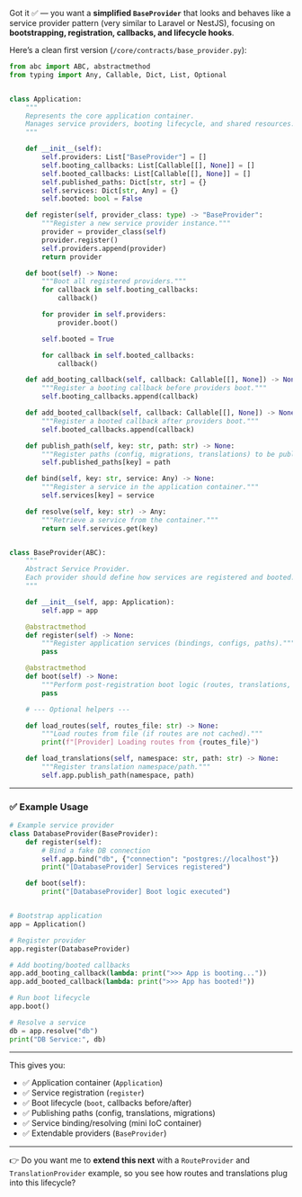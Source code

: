 Got it ✅ — you want a **simplified `BaseProvider`** that looks and behaves like a service provider pattern (very similar to Laravel or NestJS), focusing on **bootstrapping, registration, callbacks, and lifecycle hooks**.

Here’s a clean first version (`/core/contracts/base_provider.py`):

```python
from abc import ABC, abstractmethod
from typing import Any, Callable, Dict, List, Optional


class Application:
    """
    Represents the core application container.
    Manages service providers, booting lifecycle, and shared resources.
    """

    def __init__(self):
        self.providers: List["BaseProvider"] = []
        self.booting_callbacks: List[Callable[[], None]] = []
        self.booted_callbacks: List[Callable[[], None]] = []
        self.published_paths: Dict[str, str] = {}
        self.services: Dict[str, Any] = {}
        self.booted: bool = False

    def register(self, provider_class: type) -> "BaseProvider":
        """Register a new service provider instance."""
        provider = provider_class(self)
        provider.register()
        self.providers.append(provider)
        return provider

    def boot(self) -> None:
        """Boot all registered providers."""
        for callback in self.booting_callbacks:
            callback()

        for provider in self.providers:
            provider.boot()

        self.booted = True

        for callback in self.booted_callbacks:
            callback()

    def add_booting_callback(self, callback: Callable[[], None]) -> None:
        """Register a booting callback before providers boot."""
        self.booting_callbacks.append(callback)

    def add_booted_callback(self, callback: Callable[[], None]) -> None:
        """Register a booted callback after providers boot."""
        self.booted_callbacks.append(callback)

    def publish_path(self, key: str, path: str) -> None:
        """Register paths (config, migrations, translations) to be published."""
        self.published_paths[key] = path

    def bind(self, key: str, service: Any) -> None:
        """Register a service in the application container."""
        self.services[key] = service

    def resolve(self, key: str) -> Any:
        """Retrieve a service from the container."""
        return self.services.get(key)


class BaseProvider(ABC):
    """
    Abstract Service Provider.
    Each provider should define how services are registered and booted.
    """

    def __init__(self, app: Application):
        self.app = app

    @abstractmethod
    def register(self) -> None:
        """Register application services (bindings, configs, paths)."""
        pass

    @abstractmethod
    def boot(self) -> None:
        """Perform post-registration boot logic (routes, translations, etc.)."""
        pass

    # --- Optional helpers ---

    def load_routes(self, routes_file: str) -> None:
        """Load routes from file (if routes are not cached)."""
        print(f"[Provider] Loading routes from {routes_file}")

    def load_translations(self, namespace: str, path: str) -> None:
        """Register translation namespace/path."""
        self.app.publish_path(namespace, path)
```

---

### ✅ Example Usage

```python
# Example service provider
class DatabaseProvider(BaseProvider):
    def register(self):
        # Bind a fake DB connection
        self.app.bind("db", {"connection": "postgres://localhost"})
        print("[DatabaseProvider] Services registered")

    def boot(self):
        print("[DatabaseProvider] Boot logic executed")


# Bootstrap application
app = Application()

# Register provider
app.register(DatabaseProvider)

# Add booting/booted callbacks
app.add_booting_callback(lambda: print(">>> App is booting..."))
app.add_booted_callback(lambda: print(">>> App has booted!"))

# Run boot lifecycle
app.boot()

# Resolve a service
db = app.resolve("db")
print("DB Service:", db)
```

---

This gives you:

* ✅ Application container (`Application`)
* ✅ Service registration (`register`)
* ✅ Boot lifecycle (`boot`, callbacks before/after)
* ✅ Publishing paths (config, translations, migrations)
* ✅ Service binding/resolving (mini IoC container)
* ✅ Extendable providers (`BaseProvider`)

---

👉 Do you want me to **extend this next** with a `RouteProvider` and `TranslationProvider` example, so you see how routes and translations plug into this lifecycle?
